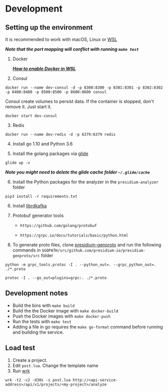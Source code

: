 
# Development 

## Setting up the environment

It is recommended to work with macOS, Linux or [WSL](https://docs.microsoft.com/en-us/windows/wsl/install-win10)

***Note that the port mapping will conflict with running `make test`***

1. Docker

     ***[How to enable Docker in WSL](https://nickjanetakis.com/blog/setting-up-docker-for-windows-and-wsl-to-work-flawlessly)***

2. Consul
```
docker run --name dev-consul -d -p 8300:8300 -p 8301:8301 -p 8302:8302 -p 8400:8400 -p 8500:8500 -p 8600:8600 consul
```

Consul create volumes to persist data. If the container is stopped, don't remove it. Just start it.

```
docker start dev-consul
```

3. Redis
```
docker run --name dev-redis -d -p 6379:6379 redis
```

4. Install go 1.10 and Python 3.6

5. Install the golang packages via [glide](https://github.com/Masterminds/glide#install)
```
glide up -v
```
***Note you might need to delete the glide cache folder `~/.glide/cache`***

6. Install the Python packages for the analyzer in the `presidium-analyzer` folder
```
pip3 install -r requirements.txt
```

6. Install [librdkafka](https://github.com/confluentinc/confluent-kafka-go#installing-librdkafka)

7. Protobuf generator tools

    * `https://github.com/golang/protobuf`

    * `https://grpc.io/docs/tutorials/basic/python.html`

8. To generate proto files, clone [presidium-genproto](https://github.com/presidium-io/presidium-genproto) and run the following commands in `$GOPATH/src/github.com/presidium-io/presidium-genproto/src` folder

```
python -m grpc_tools.protoc -I . --python_out=. --grpc_python_out=. ./*.proto
```

```
protoc -I . --go_out=plugins=grpc:. ./*.proto
```


## Development notes
- Build the bins with `make build`
- Build the the Docker image with `make docker-build`
- Push the Docker images with `make docker-push`
- Run the tests with `make test`
- Adding a file in go requires the `make go-format` command before running and building the service.

## Load test

1. Create a project.
2. Edit  `post.lua`. Change the template name
3. Run [wrk](https://github.com/wg/wrk)

```
wrk -t2 -c2 -d30s -s post.lua http://<api-service-address>/api/v1/projects/<my-project>/analyze
```
